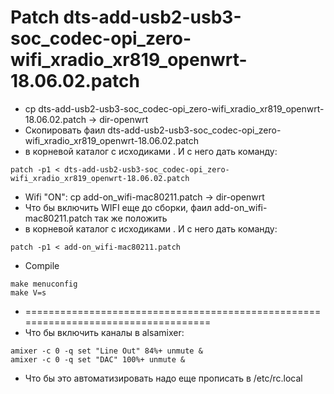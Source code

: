 # Patch dts-add-usb2-usb3-soc_codec-opi_zero-wifi_xradio_xr819_openwrt-18.06.02.patch

* cp dts-add-usb2-usb3-soc_codec-opi_zero-wifi_xradio_xr819_openwrt-18.06.02.patch -> dir-openwrt
* Скопировать фаил dts-add-usb2-usb3-soc_codec-opi_zero-wifi_xradio_xr819_openwrt-18.06.02.patch 
* в корневой каталог с исходиками <dir-openwrt>. И с него дать команду:
```
patch -p1 < dts-add-usb2-usb3-soc_codec-opi_zero-wifi_xradio_xr819_openwrt-18.06.02.patch
```
* Wifi "ON": cp add-on_wifi-mac80211.patch -> dir-openwrt
* Что бы включить WIFI еще до сборки, фаил add-on_wifi-mac80211.patch так же положить
* в корневой каталог с исходиками <dir-openwrt>. И с него дать команду:
```
patch -p1 < add-on_wifi-mac80211.patch
```
* Compile
```
make menuconfig
make V=s
```
* ===================================================================================
* Что бы включить каналы в alsamixer:
```
amixer -c 0 -q set "Line Out" 84%+ unmute &
amixer -c 0 -q set "DAC" 100%+ unmute &
```
* Что бы это автоматизировать надо еще прописать в /etc/rc.local

